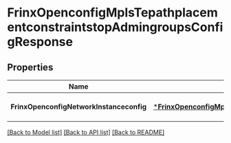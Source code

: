 # FrinxOpenconfigMplsTepathplacementconstraintstopAdmingroupsConfigResponse

## Properties
Name | Type | Description | Notes
------------ | ------------- | ------------- | -------------
**FrinxOpenconfigNetworkInstanceconfig** | [***FrinxOpenconfigMplsTepathplacementconstraintstopAdmingroupsConfig**](frinx.openconfig.mpls.tepathplacementconstraintstop.admingroups.Config.md) |  | [optional] [default to null]

[[Back to Model list]](../README.md#documentation-for-models) [[Back to API list]](../README.md#documentation-for-api-endpoints) [[Back to README]](../README.md)


